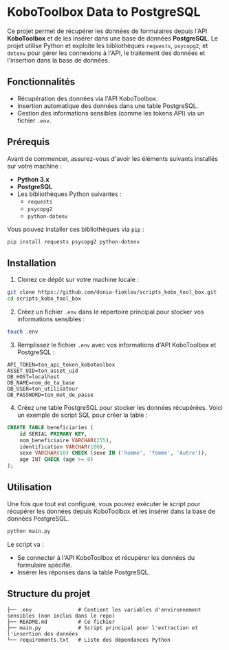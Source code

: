
# KoboToolbox Data to PostgreSQL

Ce projet permet de récupérer les données de formulaires depuis l'API **KoboToolbox** et de les insérer dans une base de données **PostgreSQL**. Le projet utilise Python et exploite les bibliothèques `requests`, `psycopg2`, et `dotenv` pour gérer les connexions à l'API, le traitement des données et l'insertion dans la base de données.

## Fonctionnalités

- Récupération des données via l'API KoboToolbox.
- Insertion automatique des données dans une table PostgreSQL.
- Gestion des informations sensibles (comme les tokens API) via un fichier `.env`.

## Prérequis

Avant de commencer, assurez-vous d'avoir les éléments suivants installés sur votre machine :

- **Python 3.x**
- **PostgreSQL**
- Les bibliothèques Python suivantes :
  - `requests`
  - `psycopg2`
  - `python-dotenv`

Vous pouvez installer ces bibliothèques via `pip` :

```bash
pip install requests psycopg2 python-dotenv
```

## Installation

1. Clonez ce dépôt sur votre machine locale :

```bash
git clone https://github.com/donia-fioklou/scripts_kobo_tool_box.git
cd scripts_kobo_tool_box
```

2. Créez un fichier `.env` dans le répertoire principal pour stocker vos informations sensibles :

```bash
touch .env
```

3. Remplissez le fichier `.env` avec vos informations d'API KoboToolbox et PostgreSQL :

```
API_TOKEN=ton_api_token_kobotoolbox
ASSET_UID=ton_asset_uid
DB_HOST=localhost
DB_NAME=nom_de_ta_base
DB_USER=ton_utilisateur
DB_PASSWORD=ton_mot_de_passe
```

4. Créez une table PostgreSQL pour stocker les données récupérées. Voici un exemple de script SQL pour créer la table :

```sql
CREATE TABLE beneficiaries (
    id SERIAL PRIMARY KEY,
    nom_beneficiaire VARCHAR(255),
    identification VARCHAR(100),
    sexe VARCHAR(10) CHECK (sexe IN ('homme', 'femme', 'Autre')),
    age INT CHECK (age >= 0)
);
```

## Utilisation

Une fois que tout est configuré, vous pouvez exécuter le script pour récupérer les données depuis KoboToolbox et les insérer dans la base de données PostgreSQL.

```bash
python main.py
```

Le script va :
- Se connecter à l'API KoboToolbox et récupérer les données du formulaire spécifié.
- Insérer les réponses dans la table PostgreSQL.

## Structure du projet

```
├── .env               # Contient les variables d'environnement sensibles (non inclus dans le repo)
├── README.md          # Ce fichier
├── main.py            # Script principal pour l'extraction et l'insertion des données
└── requirements.txt   # Liste des dépendances Python
```


